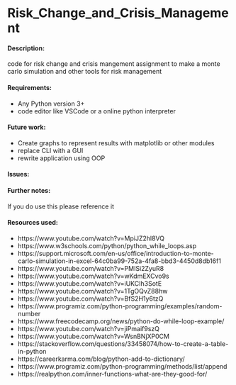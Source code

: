 # Risk_Change_and_Crisis_Management
<h4>Description:</h4>
code for risk change and crisis mangement assignment to make a monte carlo simulation and other tools for risk management


<h4>Requirements:</h4>
<ul>
  <li>Any Python version 3+</li>
  <li>code editor like VSCode or a online python interpreter</li>
  </ul>

<h4>Future work:</h4>
<ul>
  <li>Create graphs to represent results with matplotlib or other modules</li>
  <li>replace CLI with a GUI </li>
  <li>rewrite application using OOP</li>
  </ul>
<h4>Issues:</h4>
<ul>
  
  </ul>
  
  <h4>Further notes:</h4>
If you do use this please reference it

<h4>Resources used:</h4>
<ul>
  <li>https://www.youtube.com/watch?v=MpiJZ2hl8VQ</li>
  <li>https://www.w3schools.com/python/python_while_loops.asp</li>
  <li>https://support.microsoft.com/en-us/office/introduction-to-monte-carlo-simulation-in-excel-64c0ba99-752a-4fa8-bbd3-4450d8db16f1</li>
  <li>https://www.youtube.com/watch?v=PMISi2ZyuR8</li>
  <li>https://www.youtube.com/watch?v=wKdmEXCvo9s</li>
  <li>https://www.youtube.com/watch?v=iUKCIh3SotE</li>
  <li>https://www.youtube.com/watch?v=1TgOQvZ88hw</li>
  <li>https://www.youtube.com/watch?v=BfS2H1y6tzQ</li>
  <li>https://www.programiz.com/python-programming/examples/random-number</li>
  <li>https://www.freecodecamp.org/news/python-do-while-loop-example/</li>
  <li>https://www.youtube.com/watch?v=jiPmaif9szQ</li>
  <li>https://www.youtube.com/watch?v=WsnBNjXP0CM</li>
  <li>https://stackoverflow.com/questions/33458074/how-to-create-a-table-in-python</li>
  <li>https://careerkarma.com/blog/python-add-to-dictionary/</li>
  <li>https://www.programiz.com/python-programming/methods/list/append</li>
  <li>https://realpython.com/inner-functions-what-are-they-good-for/ </li>
  </ul>


